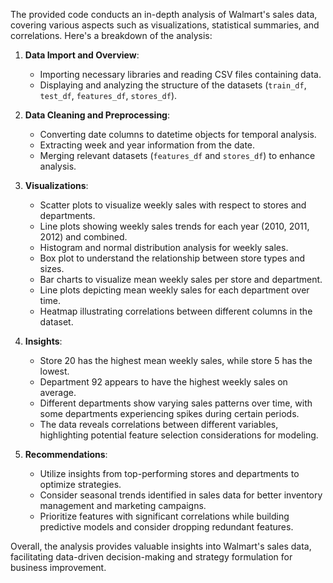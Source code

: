 The provided code conducts an in-depth analysis of Walmart's sales data, covering various aspects such as visualizations, statistical summaries, and correlations. Here's a breakdown of the analysis:

1. **Data Import and Overview**:
   - Importing necessary libraries and reading CSV files containing data.
   - Displaying and analyzing the structure of the datasets (`train_df`, `test_df`, `features_df`, `stores_df`).

2. **Data Cleaning and Preprocessing**:
   - Converting date columns to datetime objects for temporal analysis.
   - Extracting week and year information from the date.
   - Merging relevant datasets (`features_df` and `stores_df`) to enhance analysis.

3. **Visualizations**:
   - Scatter plots to visualize weekly sales with respect to stores and departments.
   - Line plots showing weekly sales trends for each year (2010, 2011, 2012) and combined.
   - Histogram and normal distribution analysis for weekly sales.
   - Box plot to understand the relationship between store types and sizes.
   - Bar charts to visualize mean weekly sales per store and department.
   - Line plots depicting mean weekly sales for each department over time.
   - Heatmap illustrating correlations between different columns in the dataset.

4. **Insights**:
   - Store 20 has the highest mean weekly sales, while store 5 has the lowest.
   - Department 92 appears to have the highest weekly sales on average.  
   - Different departments show varying sales patterns over time, with some departments experiencing spikes during certain periods.
   - The data reveals correlations between different variables, highlighting potential feature selection considerations for modeling.

5. **Recommendations**:
   - Utilize insights from top-performing stores and departments to optimize strategies.
   - Consider seasonal trends identified in sales data for better inventory management and marketing campaigns.
   - Prioritize features with significant correlations while building predictive models and consider dropping redundant features.

Overall, the analysis provides valuable insights into Walmart's sales data, facilitating data-driven decision-making and strategy formulation for business improvement.
